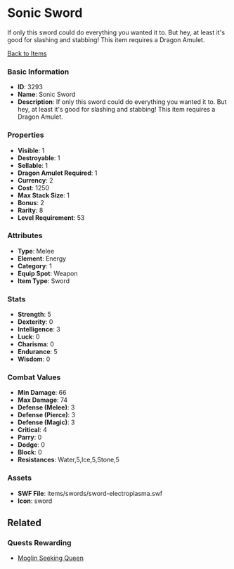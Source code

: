 # Sonic Sword

If only this sword could do everything you wanted it to. But hey, at least it's good for slashing and stabbing! This item requires a Dragon Amulet.

[Back to Items](../items.md)

### Basic Information

- **ID**: 3293
- **Name**: Sonic Sword
- **Description**: If only this sword could do everything you wanted it to. But hey, at least it&#039;s good for slashing and stabbing! This item requires a Dragon Amulet.

### Properties

- **Visible**: 1
- **Destroyable**: 1
- **Sellable**: 1
- **Dragon Amulet Required**: 1
- **Currency**: 2
- **Cost**: 1250
- **Max Stack Size**: 1
- **Bonus**: 2
- **Rarity**: 8
- **Level Requirement**: 53

### Attributes

- **Type**: Melee
- **Element**: Energy
- **Category**: 1
- **Equip Spot**: Weapon
- **Item Type**: Sword

### Stats

- **Strength**: 5
- **Dexterity**: 0
- **Intelligence**: 3
- **Luck**: 0
- **Charisma**: 0
- **Endurance**: 5
- **Wisdom**: 0

### Combat Values

- **Min Damage**: 66
- **Max Damage**: 74
- **Defense (Melee)**: 3
- **Defense (Pierce)**: 3
- **Defense (Magic)**: 3
- **Critical**: 4
- **Parry**: 0
- **Dodge**: 0
- **Block**: 0
- **Resistances**: Water,5,Ice,5,Stone,5

### Assets

- **SWF File**: items/swords/sword-electroplasma.swf
- **Icon**: sword

## Related

### Quests Rewarding

- [Moglin Seeking Queen](../quests/523-moglin-seeking-queen.md)


